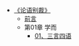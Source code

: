 - [《论语别裁》](儒家/《论语别裁》/《论语别裁》.md)
  - [前言](儒家/《论语别裁》/前言.md)
  - 第01章 学而
    - [01、三言四语](儒家/《论语别裁》/01、三言四语.md)





